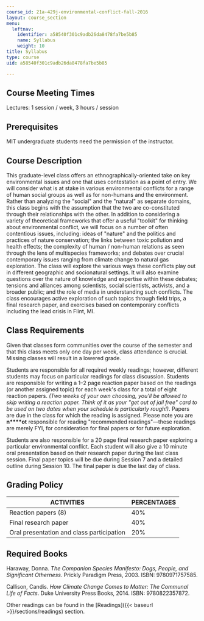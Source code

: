 ```yaml
---
course_id: 21a-429j-environmental-conflict-fall-2016
layout: course_section
menu:
  leftnav:
    identifier: a58540f301c9adb26da8478fa7be5b85
    name: Syllabus
    weight: 10
title: Syllabus
type: course
uid: a58540f301c9adb26da8478fa7be5b85

---
```


Course Meeting Times
--------------------

Lectures: 1 session / week, 3 hours / session

Prerequisites
-------------

MIT undergraduate students need the permission of the instructor.

Course Description
------------------

This graduate-level class offers an ethnographically-oriented take on key environmental issues and one that uses contestation as a point of entry. We will consider what is at stake in various environmental conflicts for a range of human social groups as well as for non-humans and the environment. Rather than analyzing the "social" and the "natural" as separate domains, this class begins with the assumption that the two are co-constituted through their relationships with the other. In addition to considering a variety of theoretical frameworks that offer a useful "toolkit" for thinking about environmental conflict, we will focus on a number of often contentious issues, including: ideas of "nature" and the politics and practices of nature conservation; the links between toxic pollution and health effects; the complexity of human / non-human relations as seen through the lens of multispecies frameworks; and debates over crucial contemporary issues ranging from climate change to natural gas exploration. The class will explore the various ways these conflicts play out in different geographic and socionatural settings. It will also examine questions over the nature of knowledge and expertise within these debates; tensions and alliances among scientists, social scientists, activists, and a broader public; and the role of media in understanding such conflicts. The class encourages active exploration of such topics through field trips, a final research paper, and exercises based on contemporary conflicts including the lead crisis in Flint, MI.

Class Requirements
------------------

Given that classes form communities over the course of the semester and that this class meets only one day per week, class attendance is crucial. Missing classes will result in a lowered grade.

Students are responsible for all required weekly readings; however, different students may focus on particular readings for class discussion. Students are responsible for writing a 1–2 page reaction paper based on the readings (or another assigned topic) for each week's class for a total of eight reaction papers. _(Two weeks of your own choosing, you'll be allowed to skip writing a reaction paper. Think of it as your "get out of jail free" card to be used on two dates when your schedule is particularly rough!)_. Papers are due in the class for which the reading is assigned. Please note you are **n****ot** responsible for reading "recommended readings"—these readings are merely FYI, for consideration for final papers or for future exploration.

Students are also responsible for a 20 page final research paper exploring a particular environmental conflict. Each student will also give a 10 minute oral presentation based on their research paper during the last class session. Final paper topics will be due during Session 7 and a detailed outline during Session 10. The final paper is due the last day of class.

Grading Policy
--------------

| ACTIVITIES | PERCENTAGES |
| --- | --- |
| Reaction papers (8) | 40% |
| Final research paper | 40% |
| Oral presentation and class participation | 20% 

Required Books
--------------

Haraway, Donna. _The Companion Species Manifesto: Dogs, People, and Significant Otherness._ Prickly Paradigm Press, 2003. ISBN: 9780971757585.

Callison, Candis. _How Climate Change Comes to Matter: The Communal Life of Facts_. Duke University Press Books, 2014. ISBN: 9780822357872.

Other readings can be found in the [Readings]({{< baseurl >}}/sections/readings) section.
